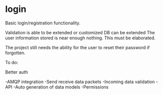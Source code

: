# login
Basic login/registration functionality. 

Validation is able to be extended or customized
DB can be extended
The user information stored is near enough nothing. This must be elaborated.

The project still needs the ability for the user to reset their password if forgotten.

To do:

Better auth

-AMQP integration
-Send receive data packets
-Incoming data validation
-API
-Auto generation of data models
-Permissions


